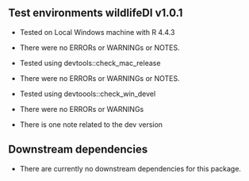 ## Test environments wildlifeDI v1.0.1

* Tested on Local Windows machine with R 4.4.3
* There were no ERRORs or WARNINGs or NOTES. 

* Tested using devtools::check_mac_release
* There were no ERRORs or WARNINGs or NOTES. 

* Tested using devtoools::check_win_devel
* There were no ERRORs or WARNINGs 
* There is one note related to the dev version


## Downstream dependencies

* There are currently no downstream dependencies for this package.
